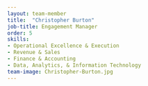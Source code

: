 ```yaml
---
layout: team-member
title:  "Christopher Burton"
job-title: Engagement Manager
order: 5
skills:
- Operational Excellence & Execution
- Revenue & Sales
- Finance & Accounting
- Data, Analytics, & Information Technology
team-image: Christopher-Burton.jpg
---
```

